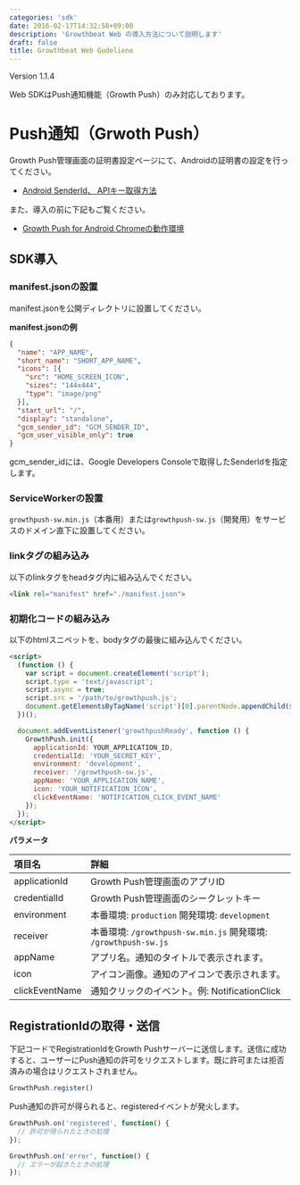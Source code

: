 ```yaml
---
categories: 'sdk'
date: 2016-02-17T14:32:58+09:00
description: 'Growthbeat Web の導入方法について説明します'
draft: false
title: Growthbeat Web Gudeliene
---
```


Version 1.1.4

Web SDKはPush通知機能（Growth Push）のみ対応しております。

# Push通知（Grwoth Push）

Growth Push管理画面の証明書設定ページにて、Androidの証明書の設定を行ってください。

- [Android SenderId、 APIキー取得方法](http://growthbeat.helpscoutdocs.com/article/23-gcm-api)

また、導入の前に下記もご覧ください。

- [Growth Push for Android Chromeの動作環境](http://faq.growthbeat.com/article/46-growth-push-for-android-chrome)

## SDK導入

### manifest.jsonの設置

manifest.jsonを公開ディレクトリに設置してください。

**manifest.jsonの例**

```json
{
  "name": "APP_NAME",
  "short_name": "SHORT_APP_NAME",
  "icons": [{
    "src": "HOME_SCREEN_ICON",
    "sizes": "144x444",
    "type": "image/png"
  }],
  "start_url": "/",
  "display": "standalone",
  "gcm_sender_id": "GCM_SENDER_ID",
  "gcm_user_visible_only": true
}
```

gcm_sender_idには、Google Developers Consoleで取得したSenderIdを指定します。

### ServiceWorkerの設置

`growthpush-sw.min.js`（本番用）または`growthpush-sw.js`（開発用）をサービスのドメイン直下に設置してください。

### linkタグの組み込み

以下のlinkタグをheadタグ内に組み込んでください。

```html
<link rel="manifest" href="./manifest.json">
```

### 初期化コードの組み込み

以下のhtmlスニペットを、bodyタグの最後に組み込んでください。

```html
<script>
  (function () {
    var script = document.createElement('script');
    script.type = 'text/javascript';
    script.async = true;
    script.src = '/path/to/growthpush.js';
    document.getElementsByTagName('script')[0].parentNode.appendChild(script);
  })();

  document.addEventListener('growthpushReady', function () {
    GrowthPush.init({
      applicationId: YOUR_APPLICATION_ID,
      credentialId: 'YOUR_SECRET_KEY',
      environment: 'development',
      receiver: '/growthpush-sw.js',
      appName: 'YOUR_APPLICATION_NAME',
      icon: 'YOUR_NOTIFICATION_ICON',
      clickEventName: 'NOTIFICATION_CLICK_EVENT_NAME'
    });
  });
</script>
```

**パラメータ**

|項目名|詳細|
|:--|:--|
|applicationId| Growth Push管理画面のアプリID |
|credentialId| Growth Push管理画面のシークレットキー |
|environment| 本番環境: `production` 開発環境: `development` |
|receiver| 本番環境: `/growthpush-sw.min.js` 開発環境: `/growthpush-sw.js` |
|appName| アプリ名。通知のタイトルで表示されます。 |
|icon| アイコン画像。通知のアイコンで表示されます。 |
|clickEventName| 通知クリックのイベント。例: NotificationClick |


## RegistrationIdの取得・送信

下記コードでRegistrationIdをGrowth Pushサーバーに送信します。送信に成功すると、ユーザーにPush通知の許可をリクエストします。既に許可または拒否済みの場合はリクエストされません。

```javascript
GrowthPush.register()
```

Push通知の許可が得られると、registeredイベントが発火します。

```javascript
GrowthPush.on('registered', function() {
  // 許可が得られたときの処理
});

GrowthPush.on('error', function() {
  // エラーが起きたときの処理
});
```
